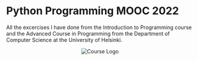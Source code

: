# Python Programming MOOC 2022

All the excercises I have done from the Introduction to Programming course and the Advanced Course in Programming from the Department of Computer Science at the University of Helsinki.

<p align="center">
<img alt="Course Logo" src="https://github.com/miki-reynolds/Python-MOOC-2022/blob/main/python.png?raw=true"/>
</p>

